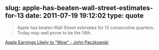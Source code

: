 slug: apple-has-beaten-wall-street-estimates-for-13
date: 2011-07-19 19:12:02
type: quote
---

> Apple has beaten Wall Street estimates for 13 consecutive quarters. Today may well prove to be the 14th.

[Apple Earnings Likely to “Wow” - John Paczkowski](http://allthingsd.com/20110719/apple-earnings-likely-to-wow/)
